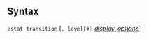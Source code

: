 ## Syntax

`estat transition` \[`, level(#)`
[<var class="command">display_options</var><strong></strong>](#display_options)\]
